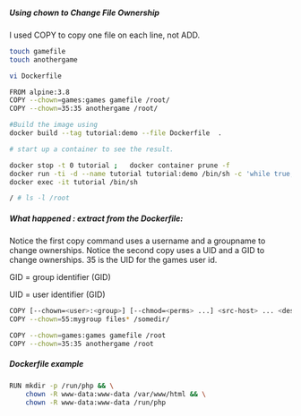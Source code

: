 ##### Using chown to Change File Ownership

I used COPY to copy one file on each line, not ADD.
``````sh
touch gamefile
touch anothergame

vi Dockerfile

FROM alpine:3.8
COPY --chown=games:games gamefile /root/
COPY --chown=35:35 anothergame /root/

#Build the image using
docker build --tag tutorial:demo --file Dockerfile  .

# start up a container to see the result.

docker stop -t 0 tutorial ;   docker container prune -f  
docker run -ti -d --name tutorial tutorial:demo /bin/sh -c 'while true; do sleep 60; done'
docker exec -it tutorial /bin/sh

/ # ls -l /root
``````
##### What happened : extract from the Dockerfile:
Notice the first copy command uses a username and a groupname to change ownerships.
Notice the second copy uses a UID and a GID to change ownerships. 35 is the UID for the games user id.

GID = group identifier (GID)

UID = user identifier (GID)

``````sh
COPY [--chown=<user>:<group>] [--chmod=<perms> ...] <src-host> ... <dest-container>
COPY --chown=55:mygroup files* /somedir/

COPY --chown=games:games gamefile /root
COPY --chown=35:35 anothergame /root

``````
##### Dockerfile example
``````sh
RUN mkdir -p /run/php && \
    chown -R www-data:www-data /var/www/html && \
    chown -R www-data:www-data /run/php
    
``````
